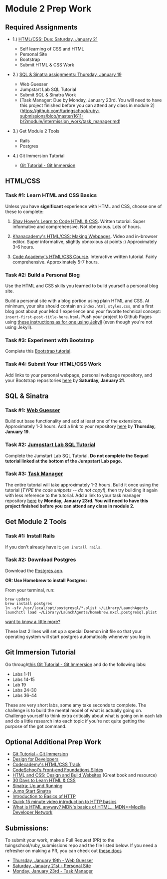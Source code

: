 # Module 2 Prep Work

## Required Assignments

* 1.) [HTML/CSS: Due: Saturday, January 21](https://github.com/turingschool/ruby-submissions/blob/master/1611-b/2module/intermission_work/personal_site_html_css.md)
    * Self learning of CSS and HTML
    * Personal Site
    * Bootstrap
    * Submit HTML & CSS Work

* 2.) [SQL & Sinatra assignments: Thursday, January 19](https://github.com/turingschool/ruby-submissions/blob/master/1611-b/2module/intermission_work/web_guesser.md) 
    * Web Guesser
    * Jumpstart Lab SQL Tutorial
    * Submit SQL & Sinatra Work
    * [Task Manager: Due by Monday, January 23rd. You will need to have this project finished before you can attend any class in module 2] (https://github.com/turingschool/ruby-submissions/blob/master/1611-b/2module/intermission_work/task_manager.md) 
* 3.) Get Module 2 Tools
    * Rails
    * Postgres
* 4.) Git Immersion Tutorial
    * [Git Tutorial - Git Immersion](http://gitimmersion.com/)

## HTML/CSS

### Task #1: Learn HTML and CSS Basics

  Unless you have **significant** experience with HTML and CSS, choose one of these to complete:

  1) [Shay Howe's Learn to Code HTML & CSS](http://learn.shayhowe.com/html-css/). Written tutorial. Super informative and comprehensive. Not obnoxious. Lots of hours.

  2) [Khanacademy's HTML/CSS: Making Webpages](https://www.khanacademy.org/computing/computer-programming/html-css). Video and in-browser editor. Super informative, slightly obnoxious at points :) Approximately 3-6 hours.

  3) [Code Academy's HTML/CSS Course](https://www.codecademy.com/learn/web). Interactive written tutorial. Fairly comprehensive. Approximately 5-7 hours.

### Task #2: Build a Personal Blog

  Use the HTML and CSS skills you learned to build yourself a personal blog site.

  Build a personal site with a blog portion using plain HTML and CSS. At minimum, your site should contain an `index.html`, `styles.css`, and a first blog post about your Mod 1 experience and your favorite technical concept: `insert-first-post-title-here.html`. Push your project to Github Pages using [these instructions as for one using Jekyll](https://github.com/turingschool/lesson_plans/blob/master/electives/jekyll-blog-github-pages/pushing-project-to-gh-pages.markdown) (even though you're not using Jekyll).

### Task #3: Experiment with Bootstrap

  Complete this [Bootstrap tutorial](https://github.com/s-espinosa/bootstrap_tutorial).


### Task #4: Submit Your HTML/CSS Work

  Add links to your personal webpage, personal webpage repository, and your Bootstrap repositories [here](https://github.com/turingschool/ruby-submissions/blob/master/1611-b/2module/intermission_work/personal_site_html_css.md) by **Saturday, January 21**.

## SQL & Sinatra

### Task #1: [Web Guesser](http://tutorials.jumpstartlab.com/projects/web_guesser.html)

  Build out base functionality and add at least one of the extensions. Approximately 1-3 hours. Add a link to your repository [here](https://github.com/turingschool/ruby-submissions/blob/master/1611-b/2module/intermission_work/web_guesser.md) by **Thursday, January 19**.

### Task #2: [Jumpstart Lab SQL Tutorial](http://tutorials.jumpstartlab.com/topics/sql/fundamental_sql.html)

  Complete the Jumstart Lab SQL Tutorial. **Do not complete the Sequel tutorial linked at the bottom of the Jumpstart Lab page.**

### Task #3: [Task Manager](https://github.com/s-espinosa/task_manager_redux)

  The entire tutorial will take approximately 1-3 hours. Build it once using the tutorial (*TYPE the code snippets -- do not copy!*), then try building it again with less reference to the tutorial. Add a link to your task manager repository [here](https://github.com/turingschool/ruby-submissions/blob/master/1611-b/2module/intermission_work/task_manager.md) by **Monday, January 23rd. __You will need to have this project finished before you can attend any class in module 2__.**

## Get Module 2 Tools

### Task #1: Install Rails

  If you don't already have it: `gem install rails`.

### Task #2: Download Postgres

  Download the [Postgres app](http://postgresapp.com/).

  __OR: Use Homebrew to install Postgres:__

  From your terminal, run:

  ```
  brew update
  brew install postgres
  ln -sfv /usr/local/opt/postgresql/*.plist ~/Library/LaunchAgents
  launchctl load ~/Library/LaunchAgents/homebrew.mxcl.postgresql.plist
  ```
  [want to know a little more?](http://www.fyquah.me/setup-postgresql-on-os-x)

  These last 2 lines will set up a special Daemon init file so that your operating
  system will start postgres automatically whenever you log in.

## Git Immersion Tutorial

Go through[this Git Tutorial - Git Immersion](http://gitimmersion.com/) and do the following labs:

* Labs 1-11
* Labs 14-15
* Lab 19
* Labs 24-30
* Labs 36-44

These are very short labs, some amy take seconds to complete. The challenge is to build the mental model of what is actually going on. Challenge yourself to think extra critically about what is going on in each lab and do a little research into each topic if you're not quite getting the purpose of the got command.

## Optional Additional Prep Work

* [Git Tutorial - Git Immersion](http://gitimmersion.com/)
* [Design for Developers](http://webdesign.tutsplus.com/series/design-school-for-developers--webdesign-13793)
* [Codecademy's HTML/CSS Track](http://www.codecademy.com/en/tracks/web)
* [CodeSchool's Front-end Foundations Slides](http://courseware.codeschool.com/front-end-foundations/Front-end-Foundations.pdf)
* [HTML and CSS: Design and Build Websites](http://www.amazon.com/HTML-CSS-Design-Build-Websites/dp/1118008189) (Great book and resource)
* [30 Days to Learn HTML & CSS](http://webdesign.tutsplus.com/courses/30-days-to-learn-html-css)
* [Sinatra: Up and Running](http://www.amazon.com/Sinatra-Up-Running-Alan-Harris/dp/1449304230/ref=sr_1_2?ie=UTF8&qid=1422133158&sr=8-2&keywords=sinatra+application)
* [Jump Start Sinatra](http://www.amazon.com/Jump-Start-Sinatra-Darren-Jones/dp/0987332147/ref=sr_1_1?ie=UTF8&qid=1422133181&sr=8-1&keywords=jumpstart+sinatra)
* [Introduction to Basics of HTTP](https://www3.ntu.edu.sg/home/ehchua/programming/webprogramming/HTTP_Basics.html)
* [Quick 15 minute video introduction to HTTP basics](https://www.youtube.com/watch?v=18XDokfwIDo)
* [What is HTML anyway? MDN's basics of HTML...  MDN==Mozilla Developer Network](https://developer.mozilla.org/en-US/Learn/Getting_started_with_the_web/HTML_basics)

## Submissions:

To submit your work, make a Pull Request (PR) to the tuingschool/ruby_submissions repo and the file listed below. If you need a refresher on making a PR, you can check out [these docs](https://help.github.com/articles/creating-a-pull-request/)

* [Thursday, January 19th - Web Guesser](https://github.com/turingschool/ruby-submissions/blob/master/1611-b/2module/intermission_work/web_guesser.md)
* [Saturday, January 21st - Personal Site](https://github.com/turingschool/ruby-submissions/blob/master/1611-b/2module/intermission_work/personal_site_html_css.md)
* [Monday, January 23rd - Task Manager](https://github.com/turingschool/ruby-submissions/blob/master/1611-b/2module/intermission_work/task_manager.md)
